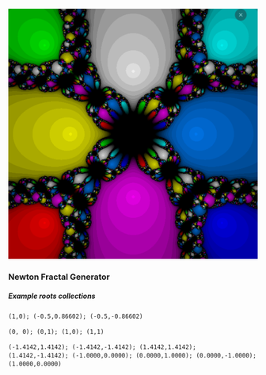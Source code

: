 ![Alt text](images/example.png)

### Newton Fractal Generator 

##### Example roots collections
`(1,0); (-0.5,0.86602); (-0.5,-0.86602)`

`(0, 0); (0,1); (1,0); (1,1)`

`(-1.4142,1.4142); (-1.4142,-1.4142); (1.4142,1.4142); (1.4142,-1.4142); (-1.0000,0.0000); (0.0000,1.0000); (0.0000,-1.0000); (1.0000,0.0000)`

